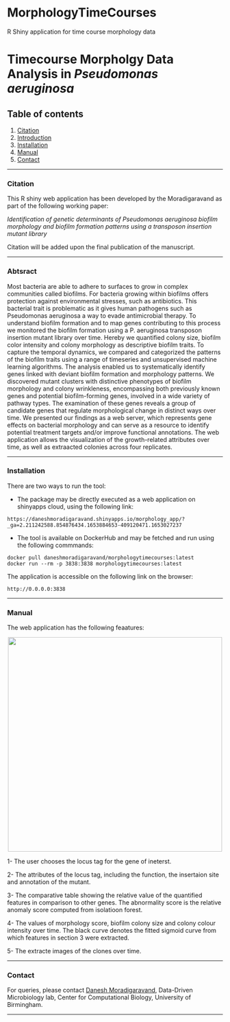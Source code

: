 # MorphologyTimeCourses
R Shiny application for time course morphology data

# Timecourse Morpholgy Data Analysis in ***Pseudomonas aeruginosa***  

## Table of contents
1. [Citation](#citation)
2. [Introduction](#content)
3. [Installation](#installation)
4. [Manual](#manual)
5. [Contact](#contact)

----

### Citation <a name="citation"></a>

This R shiny web application has been developed by the Moradigaravand as part of the following working paper:

*Identification of genetic determinants of Pseudomonas aeruginosa biofilm morphology and biofilm formation patterns using a transposon insertion mutant library*

Citation will be added upon the final publication of the manuscript.

----

### Abtsract <a name="content"></a>
Most bacteria are able to adhere to surfaces to grow in complex communities called biofilms. For bacteria growing within biofilms offers protection against environmental stresses, such as antibiotics. This bacterial trait is problematic as it gives human pathogens such as Pseudomonas aeruginosa a way to evade antimicrobial therapy. To understand biofilm formation and to map genes contributing to this process we monitored the biofilm formation using a P. aeruginosa transposon insertion mutant library over time. Hereby we quantified colony size, biofilm color intensity and colony morphology as descriptive biofilm traits. To capture the temporal dynamics, we compared and categorized the patterns of the biofilm traits using a range of timeseries and unsupervised machine learning algorithms. The analysis enabled us to systematically identify genes linked with deviant biofilm formation and morphology patterns. We discovered mutant clusters with distinctive phenotypes of biofilm morphology and colony wrinkleness, encompassing both previously known genes and potential biofilm-forming genes, involved in a wide variety of pathway types. The examination of these genes reveals a group of candidate genes that regulate morphological change in distinct ways over time. We presented our findings as a web server, which represents gene effects on bacterial morphology and can serve as a resource to identify potential treatment targets and/or improve functional annotations. The web application allows the visualization of the growth-related attributes over time, as well as extraacted colonies across four replicates. 


----
### Installation <a name="installation"></a>

There are two ways to run the tool:

- The package may be directly executed as a web application on shinyapps cloud, using the following link:

```
https://daneshmoradigaravand.shinyapps.io/morphology_app/?_ga=2.211242588.854876434.1653884653-409120471.1653027237
```

- The tool is available on DockerHub and may be fetched and run using the following commmands:

```
docker pull daneshmoradigaravand/morphologytimecourses:latest
docker run --rm -p 3838:3838 morphologytimecourses:latest
```

The application is accessible on the following link on the browser:

```
http://0.0.0.0:3838
```

----
### Manual <a name="manual"></a>

The web application has the following feaatures:

<p align="center">
<img src="https://user-images.githubusercontent.com/35295619/170918256-0b3d1073-6455-4405-bd35-6ffcd6456799.jpg" width="500" />
</p>

1- The user chooses the locus tag for the gene of ineterst. 

2- The attributes of the locus tag, including the function, the insertaion site and annotation of the mutant.

3- The comparative table showing the relative value of the quantified features in comparison to other genes. The abnormality score is the relative anomaly score computed from isolatioon forest. 

4- The values of morphology score, biofilm colony size and colony colour intensity over time. The black curve denotes the fitted sigmoid curve from which features in section 3 were extracted.

5- The extracte images of the clones over time. 

----
### Contact <a name="contact"></a>
For queries, please contact [Danesh Moradigaravand](mailto:d.moradigaravand@bham.ac.uk?subject=[GitHub]), Data-Driven Microbiology lab, Center for Computational Biology, University of Birmingham. 
 


-----

